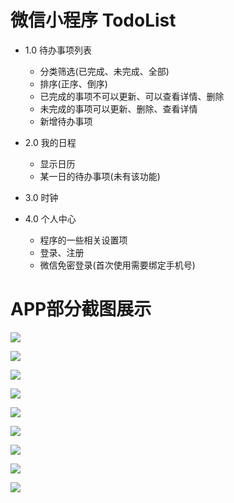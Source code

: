 # 微信小程序 TodoList

* 1.0 待办事项列表
    * 分类筛选(已完成、未完成、全部)
    * 排序(正序、倒序)
    * 已完成的事项不可以更新、可以查看详情、删除
    * 未完成的事项可以更新、删除、查看详情
    * 新增待办事项

* 2.0 我的日程
    * 显示日历
    * 某一日的待办事项(未有该功能)

* 3.0 时钟


* 4.0 个人中心
    * 程序的一些相关设置项
    * 登录、注册
    * 微信免密登录(首次使用需要绑定手机号)

# APP部分截图展示

![](../TodoList/apppic/0c839ccecc21dd463153b432bfd9b72.png)

![](../TodoList/apppic/135b08cf582de25c1f314fda143302c.png)

![](../TodoList/apppic/4b2bb933ffbf1ef289748a1a49460ed.png)

![](../TodoList/apppic/aaf68b6dd87e88d063ea262996e5fea.png)

![](../TodoList/apppic/787c38754517a9f48cde042fc703bcf.png)

![](../TodoList/apppic/7b7591f55440c411471941f989a9834.png)

![](../TodoList/apppic/d19bad1ae925b73beb1a6331e0d925e.png)

![](../TodoList/apppic/ecd5a64fa88eb2c9d1e189a139125ea.png)

![](../TodoList/apppic/f31d4e9945db8b1c0468a969ad0cf24.png)
